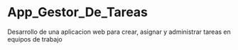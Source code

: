 # App_Gestor_De_Tareas
Desarrollo de una aplicacion web para crear, asignar y administrar tareas en equipos de trabajo



